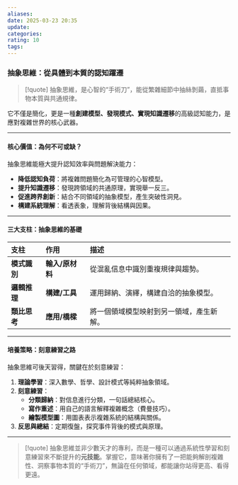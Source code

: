 ```yaml
---
aliases:
date: 2025-03-23 20:35
update:
categories:
rating: 10
tags:
---
```

### 抽象思維：從具體到本質的認知躍遷

> [!quote]
> 抽象思維，是心智的“手術刀”，能從繁雜細節中抽絲剝繭，直抵事物本質與共通規律。

它不僅是簡化，更是一種**創建模型、發現模式、實現知識遷移**的高級認知能力，是應對複雜世界的核心武器。

---

#### 核心價值：為何不可或缺？

抽象思維能極大提升認知效率與問題解決能力：

*   **降低認知負荷**：將複雜問題簡化為可管理的心智模型。
*   **提升知識遷移**：發現跨領域的共通原理，實現舉一反三。
*   **促進跨界創新**：結合不同領域的抽象模型，產生突破性洞見。
*   **構建系統理解**：看透表象，理解背後結構與因果。

---

#### 三大支柱：抽象思維的基礎

| 支柱 | 作用 | 描述 |
| :--- | :--- | :--- |
| **模式識別** | **輸入/原材料** | 從混亂信息中識別重複規律與趨勢。 |
| **邏輯推理** | **構建/工具** | 運用歸納、演繹，構建自洽的抽象模型。 |
| **類比思考** | **應用/橋樑** | 將一個領域模型映射到另一領域，產生新解。 |

---

#### 培養策略：刻意練習之路

抽象思維可後天習得，關鍵在於刻意練習：

1.  **理論學習**：深入數學、哲學、設計模式等純粹抽象領域。
2.  **刻意練習**：
    *   **分類歸納**：對信息進行分類，一句話總結核心。
    *   **寫作重述**：用自己的語言解釋複雜概念（費曼技巧）。
    *   **繪製模型圖**：用圖表表示複雜系統的結構與關係。
3.  **反思與總結**：定期復盤，探究事件背後的模式與原理。

---

> [!quote]
> 抽象思維並非少數天才的專利，而是一種可以通過系統性學習和刻意練習來不斷提升的**元技能**。掌握它，意味著你擁有了一把能夠解剖複雜性、洞察事物本質的“手術刀”，無論在任何領域，都能讓你站得更高、看得更遠。